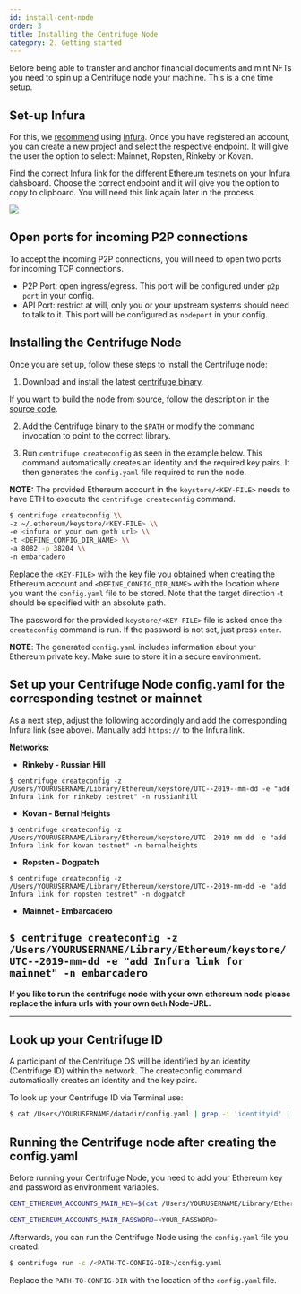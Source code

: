 ```yaml
---
id: install-cent-node
order: 3
title: Installing the Centrifuge Node
category: 2. Getting started
---
```


Before being able to transfer and anchor financial documents and mint NFTs you need to spin up a Centrifuge node your machine. This is a one time setup. 

## Set-up Infura

For this, we [recommend](/docs/getting-started/tools) using [Infura](https://infura.io). Once you have registered an account, you can create a new project and select the respective endpoint. It will give the user the option to select: Mainnet, Ropsten, Rinkeby or Kovan. 

Find the correct Infura link for the different Ethereum testnets on your Infura dahsboard. Choose the correct endpoint and it will give you the option to copy to clipboard. You will need this link again later in the process.

![](https://i.imgur.com/EydBc5a.jpg)

## Open ports for incoming P2P connections

To accept the incoming P2P connections, you will need to open two ports for incoming TCP connections.
- P2P Port: open ingress/egress. This port will be configured under `p2p` `port` in your config.
- API Port: restrict at will, only you or your upstream systems should need to talk to it. This port will be configured as `nodeport` in your config.

## Installing the Centrifuge Node
Once you are set up, follow these steps to install the Centrifuge node:

1. Download and install the latest [centrifuge binary](https://github.com/centrifuge/go-centrifuge/releases). <!-- update link-->

If you want to build the node from source, follow the description in the [source code](https://github.com/centrifuge/go-centrifuge/blob/develop/README.md).

2. Add the Centrifuge binary to the `$PATH` or modify the command invocation to point to the correct library.

3. Run `centrifuge createconfig` as seen in the example below. This command automatically creates an identity and the required key pairs. It then generates the `config.yaml` file required to run the node.

**NOTE:** The provided Ethereum account in the `keystore/<KEY-FILE>` needs to have ETH to execute the `centrifuge createconfig` command. 

```bash
$ centrifuge createconfig \\
-z ~/.ethereum/keystore/<KEY-FILE> \\
-e <infura or your own geth url> \\
-t <DEFINE_CONFIG_DIR_NAME> \\
-a 8082 -p 38204 \\
-n embarcadero
```

Replace the `<KEY-FILE>` with the key file you obtained when creating the Ethereum account and `<DEFINE_CONFIG_DIR_NAME>` with the location where you want the `config.yaml`  file to be stored. Note that the target direction -t should be specified with an absolute path.

The password for the provided `keystore/<KEY-FILE>` file is asked once the `createconfig` command is run. If the password is not set, just press `enter`.
      
**NOTE**: The generated `config.yaml` includes information about your Ethereum private key. Make sure to store it in a secure environment.

## Set up your Centrifuge Node config.yaml for the corresponding testnet or mainnet

As a next step, adjust the following accordingly and add the corresponding Infura link (see above).  Manually add `https://` to the Infura link.

**Networks:** 

* **Rinkeby - Russian Hill**

`
$ centrifuge createconfig -z /Users/YOURUSERNAME/Library/Ethereum/keystore/UTC--2019--mm-dd -e "add Infura link for rinkeby testnet" -n russianhill
`

* **Kovan - Bernal Heights**

`
$ centrifuge createconfig -z /Users/YOURUSERNAME/Library/Ethereum/keystore/UTC--2019-mm-dd -e "add Infura link for kovan testnet" -n bernalheights
`

* **Ropsten - Dogpatch**

`
$ centrifuge createconfig -z /Users/YOURUSERNAME/Library/Ethereum/keystore/UTC--2019-mm-dd -e "add Infura link for ropsten testnet" -n dogpatch
`

* **Mainnet - Embarcadero**

`
$ centrifuge createconfig -z /Users/YOURUSERNAME/Library/Ethereum/keystore/UTC--2019-mm-dd -e "add Infura link for mainnet" -n embarcadero
`
------ 
**If you like to run the centrifuge node with your own ethereum node please replace the infura urls with your own `Geth` Node-URL.**

------

## Look up your Centrifuge ID 

A participant of the Centrifuge OS will be identified by an identity (Centrifuge ID) within the network. The createconfig command automatically creates an identity and the key pairs. 

To look up your Centrifuge ID via Terminal use:

```bash
$ cat /Users/YOURUSERNAME/datadir/config.yaml | grep -i 'identityid' | awk '{print $2}'
````

## Running the Centrifuge node after creating the config.yaml

Before running your Centrifuge Node, you need to add your Ethereum key and password as environment variables.

<!-- `CENT_ETHEREUM_ACCOUNTS_MAIN_KEY=/Users/YOURUSERNAME/Library/Ethereum/keystore/UTC--2019-0UTC--2019-mm-dd` -->

```bash
CENT_ETHEREUM_ACCOUNTS_MAIN_KEY=$(cat /Users/YOURUSERNAME/Library/Ethereum/keystore/UTC--2019-04-15T14-43-41.293727000Z--75aecbd0aa7f34207132d686d2a9e470fba2e6e4)
````

```bash
CENT_ETHEREUM_ACCOUNTS_MAIN_PASSWORD=<YOUR_PASSWORD>
```

Afterwards, you can run the Centrifuge Node using the `config.yaml` file you created:

```bash
$ centrifuge run -c /<PATH-TO-CONFIG-DIR>/config.yaml
```

Replace the `PATH-TO-CONFIG-DIR` with the location of the `config.yaml` file.
